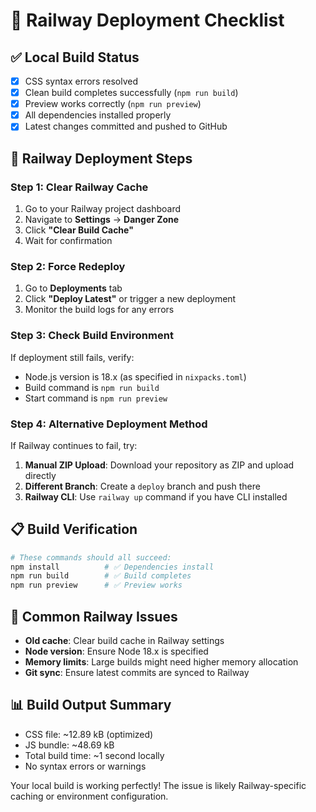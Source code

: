 # 🚀 Railway Deployment Checklist

## ✅ Local Build Status
- [x] CSS syntax errors resolved
- [x] Clean build completes successfully (`npm run build`)
- [x] Preview works correctly (`npm run preview`)
- [x] All dependencies installed properly
- [x] Latest changes committed and pushed to GitHub

## 🔧 Railway Deployment Steps

### Step 1: Clear Railway Cache
1. Go to your Railway project dashboard
2. Navigate to **Settings** → **Danger Zone**
3. Click **"Clear Build Cache"**
4. Wait for confirmation

### Step 2: Force Redeploy
1. Go to **Deployments** tab
2. Click **"Deploy Latest"** or trigger a new deployment
3. Monitor the build logs for any errors

### Step 3: Check Build Environment
If deployment still fails, verify:
- Node.js version is 18.x (as specified in `nixpacks.toml`)
- Build command is `npm run build`
- Start command is `npm run preview`

### Step 4: Alternative Deployment Method
If Railway continues to fail, try:
1. **Manual ZIP Upload**: Download your repository as ZIP and upload directly
2. **Different Branch**: Create a `deploy` branch and push there
3. **Railway CLI**: Use `railway up` command if you have CLI installed

## 📋 Build Verification
```bash
# These commands should all succeed:
npm install          # ✅ Dependencies install
npm run build        # ✅ Build completes
npm run preview      # ✅ Preview works
```

## 🐛 Common Railway Issues
- **Old cache**: Clear build cache in Railway settings
- **Node version**: Ensure Node 18.x is specified
- **Memory limits**: Large builds might need higher memory allocation
- **Git sync**: Ensure latest commits are synced to Railway

## 📊 Build Output Summary
- CSS file: ~12.89 kB (optimized)
- JS bundle: ~48.69 kB
- Total build time: ~1 second locally
- No syntax errors or warnings

Your local build is working perfectly! The issue is likely Railway-specific caching or environment configuration. 